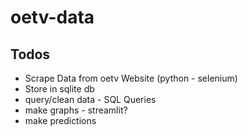 # oetv-data 

## Todos
- Scrape Data from oetv Website (python - selenium)
- Store in sqlite db
- query/clean data - SQL Queries
- make graphs - streamlit?
- make predictions